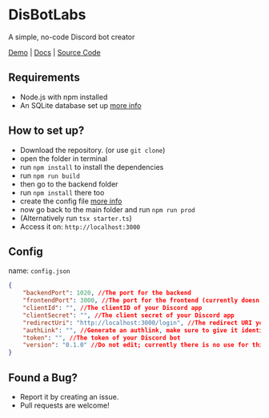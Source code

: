 # DisBotLabs
A simple, no-code Discord bot creator

[Demo](https://dbldemo.afonyanet.hu) | [Docs](https://dbl.afonyanet.hu) | [Source Code](https://github.com/afonya2/DisBotLab)

## Requirements
- Node.js with npm installed
- An SQLite database set up [more info](https://dbl.afonyanet.hu/docs/database)

## How to set up?
- Download the repository. (or use `git clone`)
- open the folder in terminal
- run `npm install` to install the dependencies
- run `npm run build`
- then go to the backend folder
- run `npm install` there too
- create the config file [more info](#config)
- now go back to the main folder and run `npm run prod`
- (Alternatively run `tsx starter.ts`)
- Access it on: `http://localhost:3000`

## Config
name: `config.json`
```json
{
    "backendPort": 1020, //The port for the backend
    "frontendPort": 3000, //The port for the frontend (currently doesn't change anything)
    "clientId": "", //The clientID of your Discord app
    "clientSecret": "", //The client secret of your Discord app
    "redirectUri": "http://localhost:3000/login", //The redirect URI you use, must redirect to "http(s)://yourdomain:frontendport/login"
    "authLink": "", //Generate an authlink, make sure to give it identify permission
    "token": "", //The token of your Discord bot
    "version": "0.1.0" //Do not edit; currently there is no use for this, make sure it is in the config.
}
```

## Found a Bug?
- Report it by creating an issue.
- Pull requests are welcome!